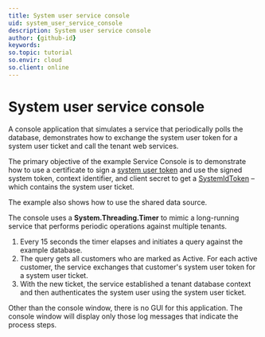 ```yaml
---
title: System user service console
uid: system_user_service_console
description: System user service console
author: {github-id}
keywords:
so.topic: tutorial
so.envir: cloud
so.client: online
---
```


# System user service console

A console application that simulates a service that periodically polls the database, demonstrates how to exchange the system user token for a system user ticket and call the tenant web services.

The primary objective of the example Service Console is to demonstrate how to use a certificate to sign a [system user token][1] and use the signed system token, context identifier, and client secret to get a [SystemIdToken][2] – which contains the system user ticket.

The example also shows how to use the shared data source.

The console uses a **System.Threading.Timer** to mimic a long-running service that performs periodic operations against multiple tenants.

1. Every 15 seconds the timer elapses and initiates a query against the example database.
2. The query gets all customers who are marked as Active. For each active customer, the service exchanges that customer's system user token for a system user ticket.
3. With the new ticket, the service established a tenant database context and then authenticates the system user using the system user ticket.

Other than the console window, there is no GUI for this application. The console window will display only those log messages that indicate the process steps.

<!-- Referenced links -->
[1]: ../../authentication/online/system-user/system-user-token.md
[2]: ../../authentication/tokens/superid-token.md
